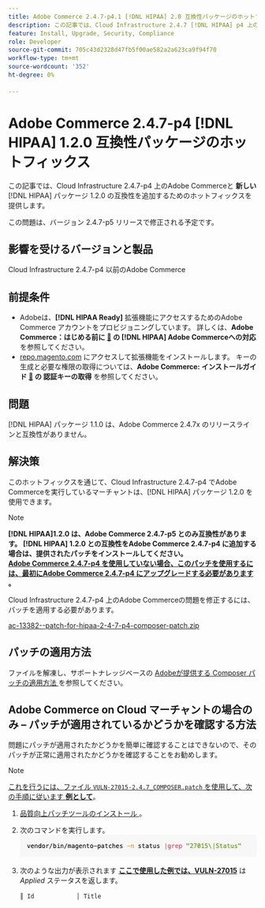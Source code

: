```yaml
---
title: Adobe Commerce 2.4.7-p4.1 [!DNL HIPAA] 2.0 互換性パッケージのホットフィックス
description: この記事では、Cloud Infrastructure 2.4.7 [!DNL HIPAA] p4 上のAdobe Commerceと新しいパッケージ 1.2.0 の互換性を追加するためのホットフィックスを提供します。
feature: Install, Upgrade, Security, Compliance
role: Developer
source-git-commit: 705c43d2328d47fb5f00ae582a2a623ca9f94f70
workflow-type: tm+mt
source-wordcount: '352'
ht-degree: 0%

---
```


# Adobe Commerce 2.4.7-p4 [!DNL HIPAA] 1.2.0 互換性パッケージのホットフィックス

この記事では、Cloud Infrastructure 2.4.7-p4 上のAdobe Commerceと **新しい**&#x200B;[!DNL HIPAA] パッケージ 1.2.0 の互換性を追加するためのホットフィックスを提供します。

この問題は、バージョン 2.4.7-p5 リリースで修正される予定です。

## 影響を受けるバージョンと製品

Cloud Infrastructure 2.4.7-p4 以前のAdobe Commerce

## 前提条件

* Adobeは、**[!DNL HIPAA Ready]** 拡張機能にアクセスするためのAdobe Commerce アカウントをプロビジョニングしています。 詳しくは、**Adobe Commerce：はじめる前に [&#128279;](https://experienceleague.adobe.com/en/docs/commerce-admin/start/compliance/hipaa-ready-service/overview) の [!DNL HIPAA] Adobe Commerceへの対応** を参照してください。
* [repo.magento.com](https://repo.magento.com) にアクセスして拡張機能をインストールします。 キーの生成と必要な権限の取得については、**Adobe Commerce: インストールガイド [&#128279;](https://experienceleague.adobe.com/en/docs/commerce-operations/installation-guide/prerequisites/authentication-keys) の  認証キーの取得** を参照してください。

## 問題

[!DNL HIPAA] パッケージ 1.1.0 は、Adobe Commerce 2.4.7x のリリースラインと互換性がありません。

## 解決策

このホットフィックスを通じて、Cloud Infrastructure 2.4.7-p4 でAdobe Commerceを実行しているマーチャントは、[!DNL HIPAA] パッケージ 1.2.0 を使用できます。

>[!NOTE]
>
>**[!DNL HIPAA]1.2.0 は、Adobe Commerce 2.4.7-p5 とのみ互換性があります。 [!DNL HIPAA] 1.2.0 との互換性をAdobe Commerce 2.4.7-p4 に追加する場合は、提供されたパッチをインストールしてください。<br><u>Adobe Commerce 2.4.7-p4 を使用していない場合、このパッチを使用するには、最初にAdobe Commerce 2.4.7-p4 にアップグレードする必要があります </u>。**

Cloud Infrastructure 2.4.7-p4 上のAdobe Commerceの問題を修正するには、パッチを適用する必要があります。

[ac-13382--patch-for-hipaa-2-4-7-p4-composer-patch.zip](assets/ac-13382--patch-for-hipaa-2-4-7-p4-composer-patch.zip)

## パッチの適用方法

ファイルを解凍し、サポートナレッジベースの [Adobeが提供する Composer パッチの適用方法 ](https://experienceleague.adobe.com/docs/commerce-knowledge-base/kb/how-to/how-to-apply-a-composer-patch-provided-by-magento.html) を参照してください。

## Adobe Commerce on Cloud マーチャントの場合のみ – パッチが適用されているかどうかを確認する方法

問題にパッチが適用されたかどうかを簡単に確認することはできないので、そのパッチが正常に適用されたかどうかを確認することをお勧めします。

>[!NOTE]
>
><u> これを行うには、ファイル `VULN-27015-2.4.7_COMPOSER.patch` を使用して、次の手順に従います **例として**</u>。

1. [ 品質向上パッチツールのインストール ](https://experienceleague.adobe.com/docs/commerce-operations/tools/quality-patches-tool/usage.html)。
1. 次のコマンドを実行します。<br>
   ![cve-2024-34102-tell-if-patch-applied-code](assets/cve-2024-34102-tell-if-patch-applied-code.png)
1. 次のような出力が表示されます **<u>ここで使用した例では、VULN-27015</u>** は *Applied* ステータスを返します。

   ```bash
   ║ Id            │ Title                                                        │ Category        │ Origin                 │ Status      │ Details                                          ║ ║ N/A           │ ../m2-hotfixes/VULN-27015-2.4.7_COMPOSER_patch.patch      │ Other           │ Local                  │ Applied     │ Patch type: Custom                                
   ```

<!-- For Step 2:
     ```bash
    vendor/bin/magento-patches -n status |grep "27015\|Status"
     ```
-->

